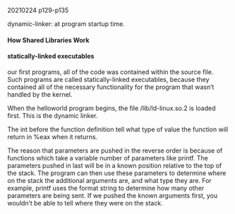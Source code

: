 
20210224 p129-p135

dynamic-linker: at program startup time.

#### How Shared Libraries Work

#### statically-linked executables
our first programs, all of the code was contained within the source file. 
Such programs are called statically-linked executables, because they contained all of the
necessary functionality for the program that wasn’t handled by the kernel.

When the helloworld program begins, the file /lib/ld-linux.so.2 is loaded first. This is the
dynamic linker.

The int before the function definition tell what type of value the function will return in %eax when it returns.

The reason that parameters are pushed in the reverse order is because of functions which
take a variable number of parameters like printf. The parameters pushed in last will be in
a known position relative to the top of the stack. The program can then use these parameters
to determine where on the stack the additional arguments are, and what type they are. For
example, printf uses the format string to determine how many other parameters are being
sent. If we pushed the known arguments first, you wouldn’t be able to tell where they were
on the stack.
